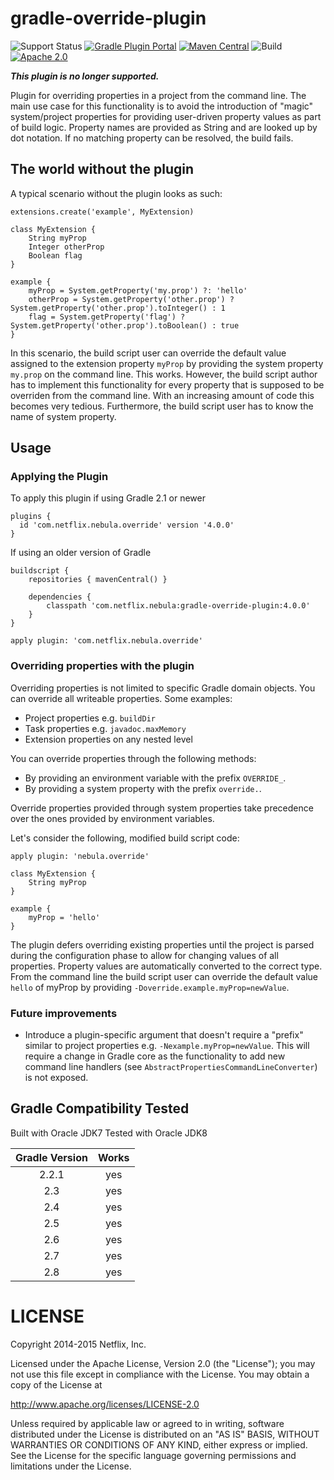 gradle-override-plugin
==============
![Support Status](https://img.shields.io/badge/nebula-unsupported-red.svg)
[![Gradle Plugin Portal](https://img.shields.io/maven-metadata/v/https/plugins.gradle.org/m2/com.netflix.nebula/gradle-override-plugin/maven-metadata.xml.svg?label=gradlePluginPortal)](https://plugins.gradle.org/plugin/com.netflix.nebula.override)
[![Maven Central](https://img.shields.io/maven-central/v/com.netflix.nebula/gradle-override-plugin)](https://maven-badges.herokuapp.com/maven-central/com.netflix.nebula/gradle-override-plugin)
![Build](https://github.com/nebula-plugins/gradle-override-plugin/actions/workflows/nebula.yml/badge.svg)
[![Apache 2.0](https://img.shields.io/github/license/nebula-plugins/gradle-override-plugin.svg)](http://www.apache.org/licenses/LICENSE-2.0)

***This plugin is no longer supported.***

Plugin for overriding properties in a project from the command line. The main use case for this functionality is to avoid
the introduction of "magic" system/project properties for providing user-driven property values as part of build logic.
Property names are provided as String and are looked up by dot notation. If no matching property can be resolved, the build fails.

## The world without the plugin

A typical scenario without the plugin looks as such:

    extensions.create('example', MyExtension)

    class MyExtension {
        String myProp
        Integer otherProp
        Boolean flag
    }

    example {
        myProp = System.getProperty('my.prop') ?: 'hello'
        otherProp = System.getProperty('other.prop') ? System.getProperty('other.prop').toInteger() : 1
        flag = System.getProperty('flag') ? System.getProperty('other.prop').toBoolean() : true
    }

In this scenario, the build script user can override the default value assigned to the extension property `myProp` by
providing the system property `my.prop` on the command line. This works. However, the build script author has to implement
this functionality for every property that is supposed to be overriden from the command line. With an increasing amount of
code this becomes very tedious. Furthermore, the build script user has to know the name of system property.

## Usage

### Applying the Plugin


To apply this plugin if using Gradle 2.1 or newer

    plugins {
      id 'com.netflix.nebula.override' version '4.0.0'
    }

If using an older version of Gradle

    buildscript {
        repositories { mavenCentral() }

        dependencies {
            classpath 'com.netflix.nebula:gradle-override-plugin:4.0.0'
        }
    }

    apply plugin: 'com.netflix.nebula.override'

### Overriding properties with the plugin

Overriding properties is not limited to specific Gradle domain objects. You can override all writeable properties. Some
examples:

* Project properties e.g. `buildDir`
* Task properties e.g. `javadoc.maxMemory`
* Extension properties on any nested level

You can override properties through the following methods:

* By providing an environment variable with the prefix `OVERRIDE_`.
* By providing a system property with the prefix `override.`.

Override properties provided through system properties take precedence over the ones provided by environment variables.

Let's consider the following, modified build script code:

    apply plugin: 'nebula.override'

    class MyExtension {
        String myProp
    }

    example {
        myProp = 'hello'
    }

The plugin defers overriding existing properties until the project is parsed during the configuration phase to allow for
changing values of all properties. Property values are automatically converted to the correct type. From the command line
the build script user can override the default value `hello` of myProp by providing `-Doverride.example.myProp=newValue`.

### Future improvements

* Introduce a plugin-specific argument that doesn't require a "prefix" similar to project properties e.g.
`-Nexample.myProp=newValue`. This will require a change in Gradle core as the functionality to add new command line handlers
(see `AbstractPropertiesCommandLineConverter`) is not exposed.

Gradle Compatibility Tested
---------------------------

Built with Oracle JDK7
Tested with Oracle JDK8

| Gradle Version | Works |
| :------------: | :---: |
| 2.2.1          | yes   |
| 2.3            | yes   |
| 2.4            | yes   |
| 2.5            | yes   |
| 2.6            | yes   |
| 2.7            | yes   |
| 2.8            | yes   |

LICENSE
=======

Copyright 2014-2015 Netflix, Inc.

Licensed under the Apache License, Version 2.0 (the "License");
you may not use this file except in compliance with the License.
You may obtain a copy of the License at

<http://www.apache.org/licenses/LICENSE-2.0>

Unless required by applicable law or agreed to in writing, software
distributed under the License is distributed on an "AS IS" BASIS,
WITHOUT WARRANTIES OR CONDITIONS OF ANY KIND, either express or implied.
See the License for the specific language governing permissions and
limitations under the License.
